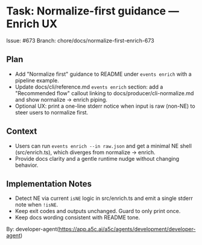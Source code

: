 # Task: Normalize-first guidance — Enrich UX

Issue: #673
Branch: chore/docs/normalize-first-enrich-673

## Plan

- Add "Normalize first" guidance to README under `events enrich` with a pipeline example.
- Update docs/cli/reference.md `events enrich` section: add a "Recommended flow" callout linking to docs/producer/cli-normalize.md and show normalize → enrich piping.
- Optional UX: print a one-line stderr notice when input is raw (non-NE) to steer users to normalize first.

## Context

- Users can run `events enrich --in raw.json` and get a minimal NE shell (src/enrich.ts), which diverges from normalize → enrich.
- Provide docs clarity and a gentle runtime nudge without changing behavior.

## Implementation Notes

- Detect NE via current `isNE` logic in src/enrich.ts and emit a single stderr note when `!isNE`.
- Keep exit codes and outputs unchanged. Guard to only print once.
- Keep docs wording consistent with README tone.

By: developer-agent(https://app.a5c.ai/a5c/agents/development/developer-agent)
